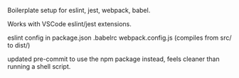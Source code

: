 Boilerplate setup for eslint, jest, webpack, babel.

Works with VSCode eslint/jest extensions.

eslint config in package.json
.babelrc
webpack.config.js (compiles from src/ to dist/)

updated pre-commit to use the npm package instead,
feels cleaner than running a shell script.
